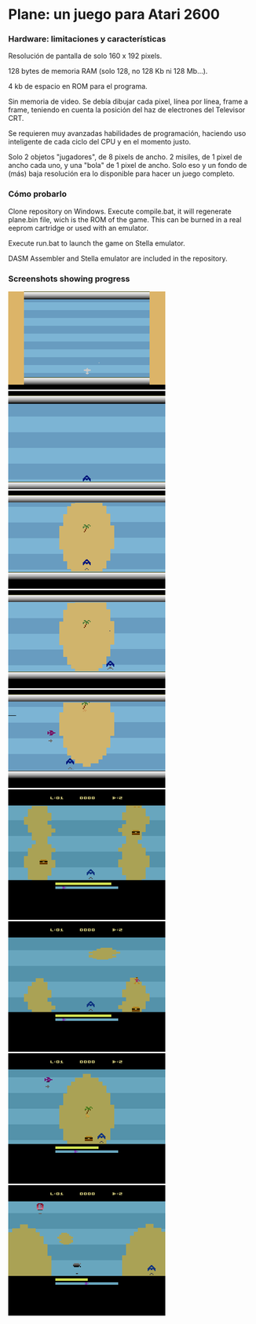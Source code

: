# Plane: un juego para Atari 2600

### Hardware: limitaciones y características
Resolución de pantalla de solo 160 x 192 pixels.

128 bytes de memoria RAM (solo 128, no 128 Kb ni 128 Mb...).

4 kb de espacio en ROM para el programa.

Sin memoria de video. Se debía dibujar cada pixel, línea por línea, frame a frame, teniendo en cuenta la posición del haz de electrones del Televisor CRT.

Se requieren muy avanzadas habilidades de programación, haciendo uso inteligente de cada ciclo del CPU y en el momento justo.

Solo 2 objetos "jugadores", de 8 pixels de ancho. 2 misiles, de 1 pixel de ancho cada uno, y una "bola" de 1 pixel de ancho. Solo eso y un fondo de (más) baja resolución era lo disponible para hacer un juego completo.


### Cómo probarlo
Clone repository on Windows.
Execute compile.bat, it will regenerate plane.bin file, wich is the ROM of the game. This can be burned in a real eeprom cartridge or used with an emulator.

Execute run.bat to launch the game on Stella emulator.

DASM Assembler and Stella emulator are included in the repository.


### Screenshots showing progress
![This is an image](/screenshots/plane1.gif)
![This is an image](/screenshots/plane2.gif)
![This is an image](/screenshots/plane3a.gif)
![This is an image](/screenshots/plane3b.gif)
![This is an image](/screenshots/plane4.gif)
![This is an image](/screenshots/plane5a.gif)
![This is an image](/screenshots/plane5b.gif)
![This is an image](/screenshots/plane5c.gif)
![This is an image](/screenshots/plane5d.gif)
